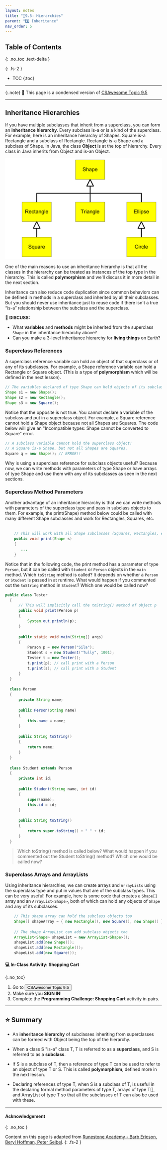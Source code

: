 ```yaml
---
layout: notes
title: "📓9.5: Hierarchies" 
parent: "9️⃣ Inheritance"
nav_order: 5
---
```


## Table of Contents
{: .no_toc .text-delta }

{: .fs-2 }
- TOC
{:toc}

---

{:.note}
📖 This page is a condensed version of [CSAwesome Topic 9.5](https://runestone.academy/ns/books/published/csawesome/Unit9-Inheritance/topic-9-5-hierarchies.html) 

---

## Inheritance Hierarchies

If you have multiple subclasses that inherit from a superclass, you can form an **inheritance hierarchy**. Every subclass is-a or is a kind of the superclass. For example, here is an inheritance hierarchy of Shapes. Square is-a Rectangle and a subclass of Rectangle. Rectangle is-a Shape and a subclass of Shape. In Java, the class **Object** is at the top of hierarchy. Every class in Java inherits from Object and is-an Object.

![image](Figures/shapes.png)

One of the main reasons to use an inheritance hierarchy is that all the classes
in the hierarchy can be treated as instances of the top type in the hierarchy.
This is called **polymorphism** and we'll discuss it in more detail in the next
section.

Inheritance can also reduce code duplication since common behaviors can be
defined in methods in a superclass and inherited by all their subclasses. But
you should never use inheritance just to reuse code if there isn't a true “is-a”
relationship between the subclass and the superclass.

<div class="task" markdown="block">
    
💬 **DISCUSS:** 
* What **variables** and **methods** might be inherited from the superclass `Shape` in the inheritance hierarchy above?
* Can you make a 3-level inheritance hierarchy for **living things** on Earth?

</div>


### Superclass References

A superclass reference variable can hold an object of that superclass or of any of its subclasses. For example, a Shape reference variable can hold a Rectangle or Square object. (This is a type of **polymorphism** which will be defined in the next lesson).

```java
// The variables declared of type Shape can hold objects of its subclasses
Shape s1 = new Shape();
Shape s2 = new Rectangle();
Shape s3 = new Square();
```

Notice that the opposite is not true. You cannot declare a variable of the
subclass and put in a superclass object. For example, a Square reference cannot
hold a Shape object because not all Shapes are Squares. The code below will give
an "Incompatible types: Shape cannot be converted to Square" error.

```java
// A subclass variable cannot hold the superclass object!
// A Square is-a Shape, but not all Shapes are Squares.
Square q = new Shape(); // ERROR!!
```

Why is using a superclass reference for subclass objects useful? Because now, we can write methods with parameters of type Shape or have arrays of type Shape and use them with any of its subclasses as seen in the next sections.

### Superclass Method Parameters

Another advantage of an inheritance hierarchy is that we can write methods with parameters of the superclass type and pass in subclass objects to them. For example, the print(Shape) method below could be called with many different Shape subclasses and work for Rectangles, Squares, etc.

```java

    // This will work with all Shape subclasses (Squares, Rectangles, etc.) too
    public void print(Shape s)
    {
       ...
    }
```

Notice that in the following code, the print method has a parameter of type ``Person``, but it can be called with ``Student`` or ``Person`` objects in the ``main`` method. Which ``toString`` method is called? It depends on whether a ``Person`` or ``Student`` is passed in at runtime. What would happen if you commented out the ``toString`` method in ``Student``? Which one would be called now?

```java
public class Tester
  {
      // This will implicitly call the toString() method of object p
      public void print(Person p)
      {
          System.out.println(p);
      }

      public static void main(String[] args)
      {
          Person p = new Person("Sila");
          Student s = new Student("Tully", 1001);
          Tester t = new Tester();
          t.print(p); // call print with a Person
          t.print(s); // call print with a Student
      }
  }

  class Person
  {
      private String name;

      public Person(String name)
      {
          this.name = name;
      }

      public String toString()
      {
          return name;
      }
  }

  class Student extends Person
  {
      private int id;

      public Student(String name, int id)
      {
          super(name);
          this.id = id;
      }

      public String toString()
      {
          return super.toString() + " " + id;
      }
  }
```
> Which toString() method is called below? What would happen if you commented out the Student toString() method? Which one would be called now?

### Superclass Arrays and ArrayLists

Using inheritance hierarchies, we can create arrays and ``ArrayLists`` using the
superclass type and put in values that are of the subclass types. This can be
very useful! For example, here is some code that creates a ``Shape[]`` array and
an ``ArrayList<Shape>``, both of which can hold any objects of ``Shape`` and any
of its subclasses.

```java
    // This shape array can hold the subclass objects too
    Shape[] shapeArray = { new Rectangle(), new Square(), new Shape() };

    // The shape ArrayList can add subclass objects too
    ArrayList<Shape> shapeList = new ArrayList<Shape>();
    shapeList.add(new Shape());
    shapeList.add(new Rectangle());
    shapeList.add(new Square());
```
    
#### 💻 In-Class Activity: Shopping Cart
{:.no_toc}


<div class="task" markdown="block">
    
1. Go to <a href="https://runestone.academy/ns/books/published/csawesome/Unit9-Inheritance/topic-9-5-hierarchies.html"><button type="button" name="button" class="btn">CSAwesome Topic 9.5</button></a> 
2. Make sure you **SIGN IN**!
3. Complete the **Programming Challenge: Shopping Cart** activity in pairs.

</div>

---

## ⭐️ Summary

- An **inheritance hierarchy** of subclasses inheriting from superclasses can be formed with Object being the top of the hierarchy.

- When a class S "is-a" class T, T is referred to as a **superclass**, and S is referred to as a **subclass**.

- If S is a subclass of T, then a reference of type T can be used to refer to an object of type T or S. This is called **polymorphism**, defined more in the next lesson.

- Declaring references of type T, when S is a subclass of T, is useful in the declaring formal method parameters of type T, arrays of type T[], and ArrayList<T> of type T so that all the subclasses of T can also be used with these.

---

#### Acknowledgement
{: .no_toc }

Content on this page is adapted from [Runestone Academy - Barb Ericson, Beryl Hoffman, Peter Seibel](https://runestone.academy/ns/books/published/csawesome/index.html?mode=browsing).
{: .fs-2 }
